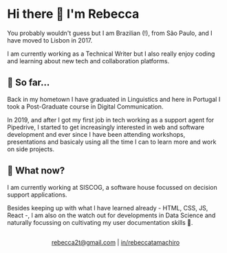 # Hi there 👋 I'm Rebecca 

You probably wouldn't guess but I am Brazilian (!), from São Paulo, and I have moved to Lisbon in 2017.

I am currently working as a Technical Writer but I also really enjoy coding and learning about new tech and collaboration platforms.

## :rocket: So far...

Back in my hometown I have graduated in Linguistics and here in Portugal I took a Post-Graduate course in Digital Communication.

In 2019, and after I got my first job in tech working as a support agent for Pipedrive, I started to get increasingly interested in web and software development and ever since I have been attending workshops, presentations and basicaly using all the time I can to learn more and work on side projects.

## :round_pushpin: What now?

I am currently working at SISCOG, a software house focussed on decision support applications.

Besides keeping up with what I have learned already - HTML, CSS, JS, React -, I am also on the watch out for developments in Data Science and naturally focussing on cultivating my user documentation skills :seedling:. 

##
<p align="center"> 
  <a href="mailto:rebecca2t@gmail.com">rebecca2t@gmail.com</a> | <a href="https://www.linkedin.com/in/rebeccatamachiro" target="_blank">in/rebeccatamachiro</a>
</p>

<!--
## :speech_balloon: Let's get in touch!

If you're interested, feel free to check my repos, respective websites and Trello boards and let me know what you think.

Also, if you have any projects where some help with the docs could come in handy, do not hesitate to reach out!

- rebecca2t@gmail.com
- /in/rebeccatamachiro/

**RebeccaTamachiro/RebeccaTamachiro** is a ✨ _special_ ✨ repository because its `README.md` (this file) appears on your GitHub profile.

Here are some ideas to get you started:

- 🔭 I’m currently working on ...
- 🌱 I’m currently learning ...
- 👯 I’m looking to collaborate on ...
- 🤔 I’m looking for help with ...
- 💬 Ask me about ...
- 📫 How to reach me: ...
- 😄 Pronouns: ...
- ⚡ Fun fact: ...
-->

